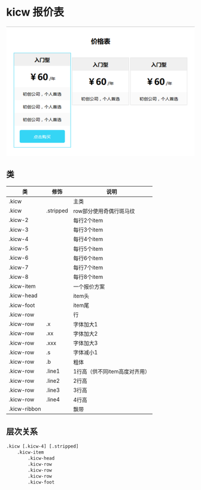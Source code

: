 # kicw 报价表

![](demo1.png)

## 类

| 类 | 修饰 | 说明
|----|------|----
| .kicw         | | 主类
| .kicw         | .stripped | row部分使用奇偶行斑马纹
| .kicw-2       | | 每行2个item
| .kicw-3       | | 每行3个item
| .kicw-4       | | 每行4个item
| .kicw-5       | | 每行5个item
| .kicw-6       | | 每行6个item
| .kicw-7       | | 每行7个item
| .kicw-8       | | 每行8个item
| .kicw-item    | | 一个报价方案
| .kicw-head    | | item头
| .kicw-foot    | | item尾
| .kicw-row     | | 行
| .kicw-row     | .x      | 字体加大1
| .kicw-row     | .xx     | 字体加大2
| .kicw-row     | .xxx    | 字体加大3
| .kicw-row     | .s      | 字体减小1
| .kicw-row     | .b      | 粗体
| .kicw-row     | .line1      | 1行高（供不同item高度对齐用）
| .kicw-row     | .line2      | 2行高
| .kicw-row     | .line3      | 3行高
| .kicw-row     | .line4      | 4行高
| .kicw-ribbon | | 飘带

## 层次关系

```
.kicw [.kicw-4] [.stripped]
    .kicw-item
        .kicw-head
        .kicw-row
        .kicw-row
        .kicw-row
        .kicw-foot
```